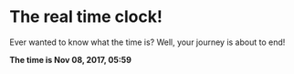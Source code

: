 # The real time clock!

Ever wanted to know what the time is? Well, your journey is about to end!

**The time is Nov 08, 2017, 05:59**